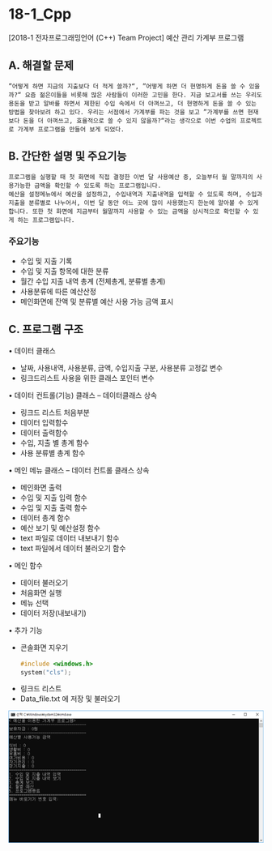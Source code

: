 # 18-1_Cpp
[2018-1 전자프로그래밍언어 (C++) Team Project] 예산 관리 가계부 프로그램

## A. 해결할 문제

    ”어떻게 하면 지금의 지출보다 더 적게 쓸까?“, ”어떻게 하면 더 현명하게 돈을 쓸 수 있을까?“ 요즘 젊은이들을 비롯해 많은 사람들이 이러한 고민을 한다. 지금 보고서를 쓰는 우리도 용돈을 받고 알바를 하면서 제한된 수입 속에서 더 아껴쓰고, 더 현명하게 돈을 쓸 수 있는 방법을 찾아보려 하고 있다. 우리는 서점에서 가계부를 파는 것을 보고 ”가계부를 쓰면 현재 보다 돈을 더 아껴쓰고, 효율적으로 쓸 수 있지 않을까?“라는 생각으로 이번 수업의 프로젝트로 가계부 프로그램을 만들어 보게 되었다.


## B. 간단한 설명 및 주요기능

    프로그램을 실행할 때 첫 화면에 직접 결정한 이번 달 사용예산 중, 오늘부터 월 말까지의 사용가능한 금액을 확인할 수 있도록 하는 프로그램입니다.
    예산을 설정메뉴에서 예산을 설정하고, 수입내역과 지출내역을 입력할 수 있도록 하며, 수입과 지출을 분류별로 나누어서, 이번 달 동안 어느 곳에 많이 사용했는지 한눈에 알아볼 수 있게 합니다. 또한 첫 화면에 지금부터 월말까지 사용할 수 있는 금액을 상시적으로 확인할 수 있게 하는 프로그램입니다.

### 주요기능 

- 수입 및 지출 기록
- 수입 및 지출 항목에 대한 분류
- 월간 수입 지출 내역 총계 (전체총계, 분류별 총계)
- 사용분류에 따른 예산산정
- 메인화면에 잔액 및 분류별 예산 사용 가능 금액 표시

## C. 프로그램 구조

• 데이터 클래스
  - 날짜, 사용내역, 사용분류, 금액, 수입지출 구분, 사용분류 고정값 변수
  - 링크드리스트 사용을 위한 클래스 포인터 변수

• 데이터 컨트롤(기능) 클래스 – 데이터클래스 상속
  - 링크드 리스트 처음부분
  - 데이터 입력함수
  - 데이터 출력함수
  - 수입, 지출 별 총계 함수
  - 사용 분류별 총계 함수

• 메인 메뉴 클래스 – 데이터 컨트롤 클래스 상속
  - 메인화면 출력
  - 수입 및 지출 입력 함수
  - 수입 및 지출 출력 함수
  - 데이터 총계 함수
  - 예산 보기 및 예산설정 함수
  - text 파일로 데이터 내보내기 함수
  - text 파일에서 데이터 불러오기 함수

• 메인 함수
  - 데이터 불러오기
  - 처음화면 실행
  - 메뉴 선택
  - 데이터 저장(내보내기)

• 추가 기능
  - 콘솔화면 지우기
	```c 
    #include <windows.h>
	system("cls");
    ```
  - 링크드 리스트
  - Data_file.txt 에 저장 및 불러오기

![0](README/0.png)
